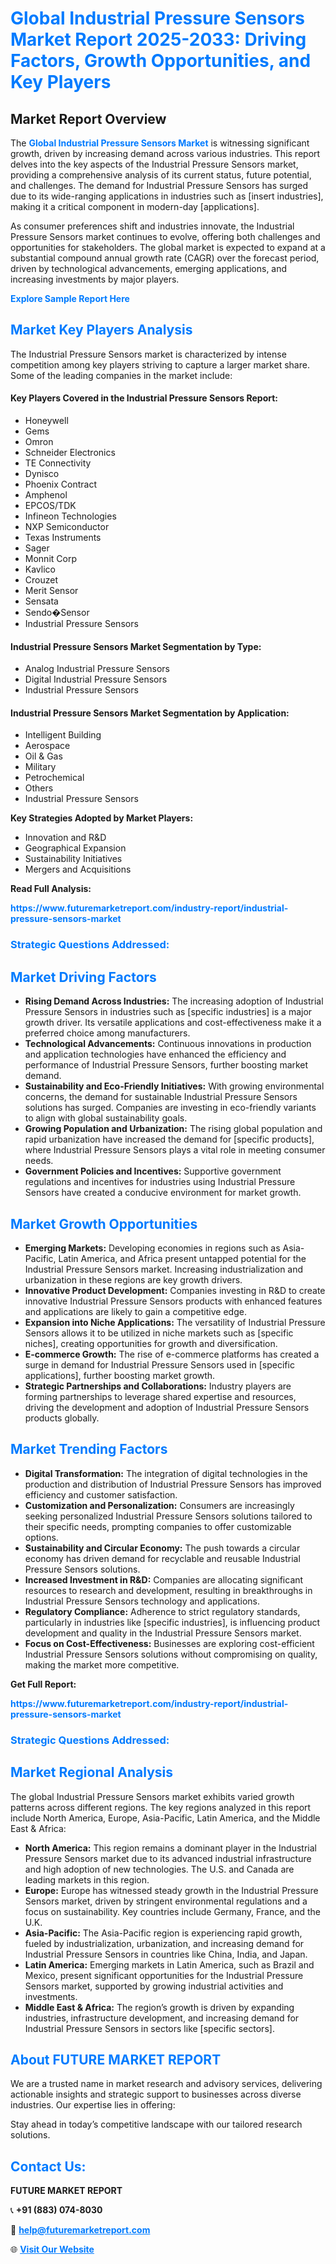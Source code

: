 <h1 style="color: #007BFF;">Global Industrial Pressure Sensors Market Report 2025-2033: Driving Factors, Growth Opportunities, and Key Players</h1>

<section id="overview">
<h2>Market Report Overview</h2>
<p>The <a href="https://www.futuremarketreport.com/industry-report/industrial-pressure-sensors-market" style="color: #007BFF; text-decoration: none;"><strong>Global Industrial Pressure Sensors Market</strong></a> is witnessing significant growth, driven by increasing demand across various industries. This report delves into the key aspects of the Industrial Pressure Sensors market, providing a comprehensive analysis of its current status, future potential, and challenges. The demand for Industrial Pressure Sensors has surged due to its wide-ranging applications in industries such as [insert industries], making it a critical component in modern-day [applications].</p>
<p>As consumer preferences shift and industries innovate, the Industrial Pressure Sensors market continues to evolve, offering both challenges and opportunities for stakeholders. The global market is expected to expand at a substantial compound annual growth rate (CAGR) over the forecast period, driven by technological advancements, emerging applications, and increasing investments by major players.</p>
</section>

<section id="overview">
<p><a href="https://www.futuremarketreport.com/request-sample/reportId=100054" style="color: #007BFF; text-decoration: none;"><strong>Explore Sample Report Here</strong></a></p>
</section>

<section id="key-players">
<h2 style="color: #007BFF;">Market Key Players Analysis</h2>
<p>The Industrial Pressure Sensors market is characterized by intense competition among key players striving to capture a larger market share. Some of the leading companies in the market include:</p>
<h4>Key Players Covered in the Industrial Pressure Sensors Report:</h4>
<ul><li>Honeywell</li><li>Gems</li><li>Omron</li><li>Schneider Electronics</li><li>TE Connectivity</li><li>Dynisco</li><li>Phoenix Contract</li><li>Amphenol</li><li>EPCOS/TDK</li><li>Infineon Technologies</li><li>NXP Semiconductor</li><li>Texas Instruments</li><li>Sager</li><li>Monnit Corp</li><li>Kavlico</li><li>Crouzet</li><li>Merit Sensor</li><li>Sensata</li><li>Sendo�Sensor</li><li>Industrial Pressure Sensors</li></ul>
<h4>Industrial Pressure Sensors Market Segmentation by Type:</h4>
<ul><li>Analog Industrial Pressure Sensors</li><li>Digital Industrial Pressure Sensors</li><li>Industrial Pressure Sensors</li></ul>

<h4>Industrial Pressure Sensors Market Segmentation by Application:</h4>
<ul><li>Intelligent Building</li><li>Aerospace</li><li>Oil &amp; Gas</li><li>Military</li><li>Petrochemical</li><li>Others</li><li>Industrial Pressure Sensors</li></ul>
<p><strong>Key Strategies Adopted by Market Players:</strong></p>
<ul>
<li>Innovation and R&D</li>
<li>Geographical Expansion</li>
<li>Sustainability Initiatives</li>
<li>Mergers and Acquisitions</li>
</ul>
</section>

<section>
<p><strong>Read Full Analysis: </strong></p><a href="https://www.futuremarketreport.com/industry-report/industrial-pressure-sensors-market" style="color: #007BFF; text-decoration: none;"><strong>https://www.futuremarketreport.com/industry-report/industrial-pressure-sensors-market</strong></a>
<h3 style="color: #007BFF;">Strategic Questions Addressed:</h3>
</section>

<section id="driving-factors">
<h2 style="color: #007BFF;">Market Driving Factors</h2>
<ul>
<li><strong>Rising Demand Across Industries:</strong> The increasing adoption of Industrial Pressure Sensors in industries such as [specific industries] is a major growth driver. Its versatile applications and cost-effectiveness make it a preferred choice among manufacturers.</li>
<li><strong>Technological Advancements:</strong> Continuous innovations in production and application technologies have enhanced the efficiency and performance of Industrial Pressure Sensors, further boosting market demand.</li>
<li><strong>Sustainability and Eco-Friendly Initiatives:</strong> With growing environmental concerns, the demand for sustainable Industrial Pressure Sensors solutions has surged. Companies are investing in eco-friendly variants to align with global sustainability goals.</li>
<li><strong>Growing Population and Urbanization:</strong> The rising global population and rapid urbanization have increased the demand for [specific products], where Industrial Pressure Sensors plays a vital role in meeting consumer needs.</li>
<li><strong>Government Policies and Incentives:</strong> Supportive government regulations and incentives for industries using Industrial Pressure Sensors have created a conducive environment for market growth.</li>
</ul>
</section>

<section id="growth-opportunities">
<h2 style="color: #007BFF;">Market Growth Opportunities</h2>
<ul>
<li><strong>Emerging Markets:</strong> Developing economies in regions such as Asia-Pacific, Latin America, and Africa present untapped potential for the Industrial Pressure Sensors market. Increasing industrialization and urbanization in these regions are key growth drivers.</li>
<li><strong>Innovative Product Development:</strong> Companies investing in R&D to create innovative Industrial Pressure Sensors products with enhanced features and applications are likely to gain a competitive edge.</li>
<li><strong>Expansion into Niche Applications:</strong> The versatility of Industrial Pressure Sensors allows it to be utilized in niche markets such as [specific niches], creating opportunities for growth and diversification.</li>
<li><strong>E-commerce Growth:</strong> The rise of e-commerce platforms has created a surge in demand for Industrial Pressure Sensors used in [specific applications], further boosting market growth.</li>
<li><strong>Strategic Partnerships and Collaborations:</strong> Industry players are forming partnerships to leverage shared expertise and resources, driving the development and adoption of Industrial Pressure Sensors products globally.</li>
</ul>
</section>

<section id="trending-factors">
<h2 style="color: #007BFF;">Market Trending Factors</h2>
<ul>
<li><strong>Digital Transformation:</strong> The integration of digital technologies in the production and distribution of Industrial Pressure Sensors has improved efficiency and customer satisfaction.</li>
<li><strong>Customization and Personalization:</strong> Consumers are increasingly seeking personalized Industrial Pressure Sensors solutions tailored to their specific needs, prompting companies to offer customizable options.</li>
<li><strong>Sustainability and Circular Economy:</strong> The push towards a circular economy has driven demand for recyclable and reusable Industrial Pressure Sensors solutions.</li>
<li><strong>Increased Investment in R&D:</strong> Companies are allocating significant resources to research and development, resulting in breakthroughs in Industrial Pressure Sensors technology and applications.</li>
<li><strong>Regulatory Compliance:</strong> Adherence to strict regulatory standards, particularly in industries like [specific industries], is influencing product development and quality in the Industrial Pressure Sensors market.</li>
<li><strong>Focus on Cost-Effectiveness:</strong> Businesses are exploring cost-efficient Industrial Pressure Sensors solutions without compromising on quality, making the market more competitive.</li>
</ul>
</section>

<section>
<p><strong>Get Full Report: </strong></p><a href="https://www.futuremarketreport.com/industry-report/industrial-pressure-sensors-market" style="color: #007BFF; text-decoration: none;"><strong>https://www.futuremarketreport.com/industry-report/industrial-pressure-sensors-market</strong></a>
<h3 style="color: #007BFF;">Strategic Questions Addressed:</h3>
</section>


<section id="regional-analysis">
<h2 style="color: #007BFF;">Market Regional Analysis</h2>
<p>The global Industrial Pressure Sensors market exhibits varied growth patterns across different regions. The key regions analyzed in this report include North America, Europe, Asia-Pacific, Latin America, and the Middle East & Africa:</p>
<ul>
<li><strong>North America:</strong> This region remains a dominant player in the Industrial Pressure Sensors market due to its advanced industrial infrastructure and high adoption of new technologies. The U.S. and Canada are leading markets in this region.</li>
<li><strong>Europe:</strong> Europe has witnessed steady growth in the Industrial Pressure Sensors market, driven by stringent environmental regulations and a focus on sustainability. Key countries include Germany, France, and the U.K.</li>
<li><strong>Asia-Pacific:</strong> The Asia-Pacific region is experiencing rapid growth, fueled by industrialization, urbanization, and increasing demand for Industrial Pressure Sensors in countries like China, India, and Japan.</li>
<li><strong>Latin America:</strong> Emerging markets in Latin America, such as Brazil and Mexico, present significant opportunities for the Industrial Pressure Sensors market, supported by growing industrial activities and investments.</li>
<li><strong>Middle East & Africa:</strong> The region’s growth is driven by expanding industries, infrastructure development, and increasing demand for Industrial Pressure Sensors in sectors like [specific sectors].</li>
</ul>
</section>

<footer>
<h2 style="color: #007BFF;">About FUTURE MARKET REPORT</h2>
<p>We are a trusted name in market research and advisory services, delivering actionable insights and strategic support to businesses across diverse industries. Our expertise lies in offering:</p>

<p>Stay ahead in today’s competitive landscape with our tailored research solutions.</p>

<h2 style="color: #007BFF;">Contact Us:</h2>
<p><strong>FUTURE MARKET REPORT</strong></p>
<p>📞 <strong>+91 (883) 074-8030</strong></p>
<p>📧 <strong><a href="mailto:help@futuremarketreport.com" style="color: #007BFF;">help@futuremarketreport.com</a></strong></p>
<p>🌐 <strong><a href="https://www.futuremarketreport.com/" style="color: #007BFF;">Visit Our Website</a></strong></p>
</footer>